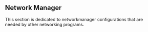 ## Network Manager
This section is dedicated to networkmanager configurations that are needed by other networking programs.
